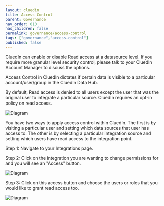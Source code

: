 ```yaml
---
layout: cluedin
title: Access Control
parent: Governance
nav_order: 010
has_children: false
permalink: governance/access-control
tags: ["governance","access-control"]
published: false
---
```


CluedIn can enable or disable Read access at a datasource level. If you require more granular level security control, please talk to your CluedIn Account Manager to discuss the options. 

Access Control in CluedIn dictates if certain data is visible to a particular account/user/group in the CluedIn Data Hub. 

By default, Read access is denied to all users except the user that was the original user to integrate a particular source. CluedIn requires an opt-in policy on read access. 

![Diagram](../assets/images/governance/integration-level-access.png)  

You have two ways to apply access control within CluedIn. The first is by visiting a particular user and setting which data sources that user has access to.  The other is by selecting a particular integration source and setting which users have read access to the integration point. 

Step 1: Navigate to your Integrations page. 

Step 2: Click on the integration you are wanting to change permissions for and you will see an "Access" button.

![Diagram](../assets/images/governance/set-access-for-user.png)  

Step 3: Click on this access button and choose the users or roles that you would like to grant read access too. 

![Diagram](../assets/images/governance/user-level-access.png)  